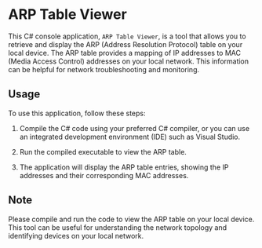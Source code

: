 # ARP Table Viewer

This C# console application, `ARP Table Viewer`, is a tool that allows you to retrieve and display the ARP (Address Resolution Protocol) table on your local device. The ARP table provides a mapping of IP addresses to MAC (Media Access Control) addresses on your local network. This information can be helpful for network troubleshooting and monitoring.

## Usage

To use this application, follow these steps:

1. Compile the C# code using your preferred C# compiler, or you can use an integrated development environment (IDE) such as Visual Studio.

2. Run the compiled executable to view the ARP table.

3. The application will display the ARP table entries, showing the IP addresses and their corresponding MAC addresses.

## Note

Please compile and run the code to view the ARP table on your local device. This tool can be useful for understanding the network topology and identifying devices on your local network.
